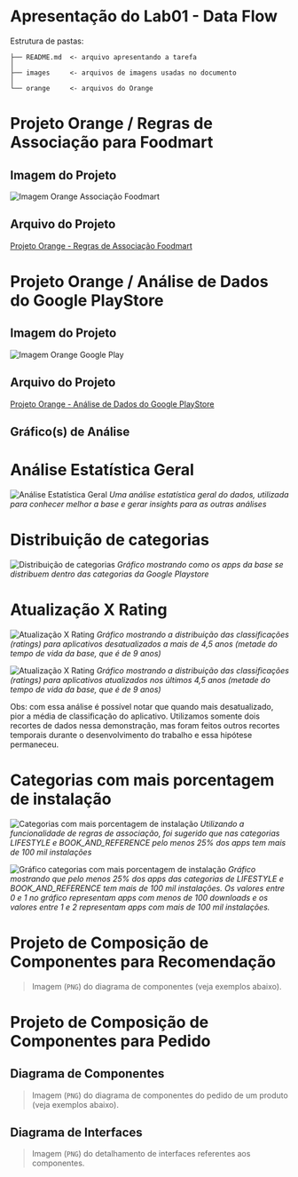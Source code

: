 # Apresentação do Lab01 - Data Flow

Estrutura de pastas:

~~~
├── README.md  <- arquivo apresentando a tarefa
│
├── images     <- arquivos de imagens usadas no documento
│
└── orange     <- arquivos do Orange
~~~

# Projeto Orange / Regras de Associação para Foodmart

## Imagem do Projeto

![Imagem Orange Associação Foodmart](images/Regras_Associacao_Foodmart.png)

## Arquivo do Projeto

[Projeto Orange - Regras de Associação Foodmart](orange/foodmart/foodmart.ows)

# Projeto Orange / Análise de Dados do Google PlayStore

## Imagem do Projeto

![Imagem Orange Google Play](images/GooglePlay_Analise.png)

## Arquivo do Projeto

[Projeto Orange - Análise de Dados do Google PlayStore](orange/google-playstore/google-playstore-preparation.ows)

## Gráfico(s) de Análise

# Análise Estatística Geral

![Análise Estatística Geral](images/GooglePlay_Grafico_Analise_Geral.png)
*Uma análise estatística geral do dados, utilizada para conhecer melhor a base e gerar insights para as outras análises*

# Distribuição de categorias

![Distribuição de categorias](images/GooglePlay_Grafico_Distribuicao_Categorias.png)
*Gráfico mostrando como os apps da base se distribuem dentro das categorias da Google Playstore*

# Atualização X Rating

![Atualização X Rating](images/GooglePlay_Grafico_Classificacao_Apps_Desatualizados.png)
*Gráfico mostrando a distribuição das classificações (ratings) para aplicativos desatualizados a mais de 4,5 anos (metade do tempo de vida da base, que é de 9 anos)*

![Atualização X Rating](images/GooglePlay_Grafico_Classificacao_Apps_Atualizados.png)
*Gráfico mostrando a distribuição das classificações (ratings) para aplicativos atualizados nos últimos 4,5 anos (metade do tempo de vida da base, que é de 9 anos)*

Obs: com essa análise é possível notar que quando mais desatualizado, pior a média de classificação do aplicativo. Utilizamos somente dois recortes de dados nessa demonstração, mas foram feitos outros recortes temporais durante o desenvolvimento do trabalho e essa hipótese permaneceu.

# Categorias com mais porcentagem de instalação

![Categorias com mais porcentagem de instalação](images/GooglePlay_Grafico_Regras_Categoria_Downloads.png)
*Utilizando a funcionalidade de regras de associação, foi sugerido que nas categorias LIFESTYLE e BOOK_AND_REFERENCE pelo menos 25% dos apps tem mais de 100 mil instalações*

![Gráfico categorias com mais porcentagem de instalação](images/GooglePlay_Grafico_Categoria_Downloads.png)
*Gráfico mostrando que pelo menos 25% dos apps das categorias de LIFESTYLE e BOOK_AND_REFERENCE tem mais de 100 mil instalações. Os valores entre 0 e 1 no gráfico representam apps com menos de 100 downloads e os valores entre 1 e 2 representam apps com mais de 100 mil instalações.*


# Projeto de Composição de Componentes para Recomendação

> Imagem (`PNG`) do diagrama de componentes (veja exemplos abaixo).

# Projeto de Composição de Componentes para Pedido

## Diagrama de Componentes

> Imagem (`PNG`) do diagrama de componentes do pedido de um produto (veja exemplos abaixo).

## Diagrama de Interfaces

> Imagem (`PNG`) do detalhamento de interfaces referentes aos componentes.
